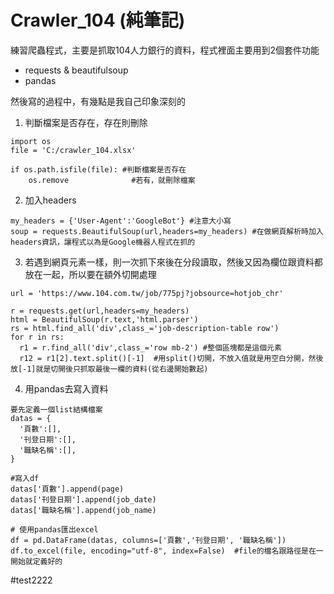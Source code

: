 # Crawler_104 (純筆記)
練習爬蟲程式，主要是抓取104人力銀行的資料，程式裡面主要用到2個套件功能
- requests & beautifulsoup
- pandas

然後寫的過程中，有幾點是我自己印象深刻的

1. 判斷檔案是否存在，存在則刪除
```
import os
file = 'C:/crawler_104.xlsx'

if os.path.isfile(file): #判斷檔案是否存在
	os.remove              #若有，就刪除檔案
```

2. 加入headers
```
my_headers = {'User-Agent':'GoogleBot'} #注意大小寫
soup = requests.BeautifulSoup(url,headers=my_headers) #在做網頁解析時加入headers資訊，讓程式以為是Google機器人程式在抓的
```

3. 若遇到網頁元素一樣，則一次抓下來後在分段讀取，然後又因為欄位跟資料都放在一起，所以要在額外切開處理
```
url = 'https://www.104.com.tw/job/775pj?jobsource=hotjob_chr'

r = requests.get(url,headers=my_headers)
html = BeautifulSoup(r.text,'html.parser')
rs = html.find_all('div',class_='job-description-table row')
for r in rs:
  r1 = r.find_all('div',class_='row mb-2') #整個區塊都是這個元素
  r12 = r1[2].text.split()[-1]  #用split()切開，不放入值就是用空白分開，然後放[-1]就是切開後只抓取最後一欄的資料(從右邊開始數起)
```

4. 用pandas去寫入資料
```
要先定義一個list結構檔案
datas = {
  '頁數':[],
  '刊登日期':[],
  '職缺名稱':[],
}

#寫入df
datas['頁數'].append(page)
datas['刊登日期'].append(job_date)
datas['職缺名稱'].append(job_name)

# 使用pandas匯出excel
df = pd.DataFrame(datas, columns=['頁數','刊登日期', '職缺名稱'])
df.to_excel(file, encoding="utf-8", index=False)  #file的檔名跟路徑是在一開始就定義好的
```

#test2222